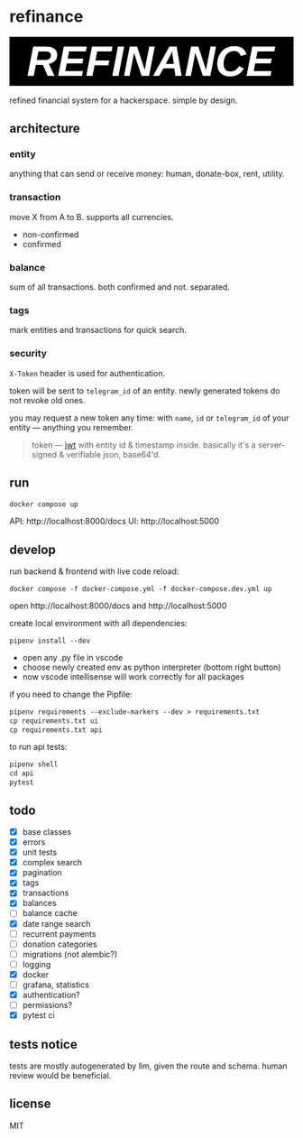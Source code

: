 # refinance
![logo](docs/refinance-logo.jpg)

refined financial system for a hackerspace. simple by design.

## architecture

### entity
anything that can send or receive money: human, donate-box, rent, utility.

### transaction
move X from A to B. supports all currencies.
- non-confirmed
- confirmed

### balance
sum of all transactions. both confirmed and not. separated.

### tags
mark entities and transactions for quick search.

### security
`X-Token` header is used for authentication.

token will be sent to `telegram_id` of an entity. newly generated tokens do not revoke old ones.

you may request a new token any time: with `name`, `id` or `telegram_id` of your entity — anything you remember.

> token — [jwt](http://jwt.io) with entity id & timestamp inside. basically it's a server-signed & verifiable json, base64'd.

## run
```console
docker compose up
```
API: http://localhost:8000/docs
UI: http://localhost:5000


## develop
run backend & frontend with live code reload:
```
docker compose -f docker-compose.yml -f docker-compose.dev.yml up
```
open http://localhost:8000/docs and http://localhost:5000

create local environment with all dependencies:
```console
pipenv install --dev
```
- open any .py file in vscode
- choose newly created env as python interpreter (bottom right button)
- now vscode intellisense will work correctly for all packages

if you need to change the Pipfile:
```console
pipenv requirements --exclude-markers --dev > requirements.txt
cp requirements.txt ui
cp requirements.txt api
```

to run api tests:
```
pipenv shell
cd api
pytest
```


## todo
- [x] base classes
- [x] errors
- [x] unit tests
- [x] complex search
- [x] pagination
- [x] tags
- [x] transactions
- [x] balances
- [ ] balance cache
- [x] date range search
- [ ] recurrent payments
- [ ] donation categories
- [ ] migrations (not alembic?)
- [ ] logging
- [x] docker
- [ ] grafana, statistics
- [x] authentication?
- [ ] permissions?
- [x] pytest ci

## tests notice
tests are mostly autogenerated by llm, given the route and schema. human review would be beneficial. 

## license
MIT

